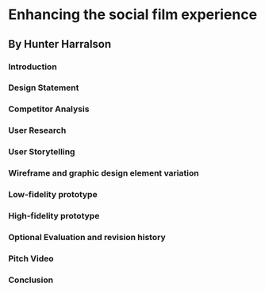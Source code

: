 # Enhancing the social film experience
## By Hunter Harralson

### Introduction

### Design Statement

### Competitor Analysis

### User Research

### User Storytelling

### Wireframe and graphic design element variation

### Low-fidelity prototype

### High-fidelity prototype

### Optional Evaluation and revision history

### Pitch Video 

### Conclusion

